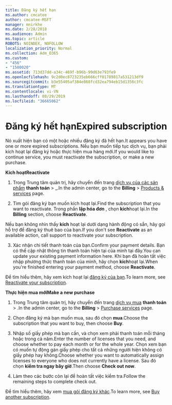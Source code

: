 ```yaml
---
title: Đăng ký hết hạn
ms.author: cmcatee
author: cmcatee-MSFT
manager: mnirkhe
ms.date: 2/28/2018
ms.audience: Admin
ms.topic: article
ROBOTS: NOINDEX, NOFOLLOW
localization_priority: Normal
ms.collection: Adm_O365
ms.custom:
- "456"
- "1500020"
ms.assetid: 713d37dd-a34c-469f-b96b-99d63e793fe9
ms.openlocfilehash: 9c2d0ec8723235eb666cff01789817a531213df9
ms.sourcegitcommit: b3e55405af384e868fcd32ea794eb15d1356c3fc
ms.translationtype: MT
ms.contentlocale: vi-VN
ms.lasthandoff: 08/29/2019
ms.locfileid: "36665062"
---
```

# <a name="expired-subscription"></a><span data-ttu-id="2bedf-102">Đăng ký hết hạn</span><span class="sxs-lookup"><span data-stu-id="2bedf-102">Expired subscription</span></span>

<span data-ttu-id="2bedf-103">Nó xuất hiện bạn có một hoặc nhiều đăng ký đã hết hạn.</span><span class="sxs-lookup"><span data-stu-id="2bedf-103">It appears you have one or more expired subscriptions.</span></span> <span data-ttu-id="2bedf-104">Nếu bạn muốn tiếp tục dịch vụ, bạn phải kích hoạt lại đăng ký hoặc thực hiện mua hàng mới.</span><span class="sxs-lookup"><span data-stu-id="2bedf-104">If you would like to continue service, you must reactivate the subscription, or make a new purchase.</span></span>
  
<span data-ttu-id="2bedf-105">**Kích hoạt**</span><span class="sxs-lookup"><span data-stu-id="2bedf-105">**Reactivate**</span></span>
  
1. <span data-ttu-id="2bedf-106">Trong Trung tâm quản trị, hãy chuyển đến trang [dịch vụ của các sản phẩm](https://go.microsoft.com/fwlink/p/?linkid=842054) **thanh toán** \> _.</span><span class="sxs-lookup"><span data-stu-id="2bedf-106">In the admin center, go to the **Billing** \> [Products & services](https://go.microsoft.com/fwlink/p/?linkid=842054) page.</span></span>

2. <span data-ttu-id="2bedf-107">Tìm gói đăng ký bạn muốn kích hoạt lại.</span><span class="sxs-lookup"><span data-stu-id="2bedf-107">Find the subscription that you want to reactivate.</span></span> <span data-ttu-id="2bedf-108">Trong phần **lập hóa đơn** , chọn **kích**hoạt lại.</span><span class="sxs-lookup"><span data-stu-id="2bedf-108">In the **Billing** section, choose **Reactivate**.</span></span>

<span data-ttu-id="2bedf-109">Nếu bạn không nhìn thấy **kích** hoạt lại dưới dạng hành động có sẵn, hãy gọi hỗ trợ để đăng ký thuê bao của bạn.</span><span class="sxs-lookup"><span data-stu-id="2bedf-109">If you don't see **Reactivate** as an available action, call support to reactivate your subscription.</span></span>

3. <span data-ttu-id="2bedf-110">Xác nhận chi tiết thanh toán của bạn.</span><span class="sxs-lookup"><span data-stu-id="2bedf-110">Confirm your payment details.</span></span> <span data-ttu-id="2bedf-111">Bạn có thể cập nhật thông tin thanh toán hiện tại của mình tại đây.</span><span class="sxs-lookup"><span data-stu-id="2bedf-111">You can update your existing payment information here.</span></span> <span data-ttu-id="2bedf-112">Khi bạn đã hoàn tất việc nhập phương thức thanh toán của mình, hãy chọn **kích**hoạt lại.</span><span class="sxs-lookup"><span data-stu-id="2bedf-112">When you're finished entering your payment method, choose **Reactivate**.</span></span>

<span data-ttu-id="2bedf-113">Để tìm hiểu thêm, hãy xem kích hoạt lại [đăng ký của bạn](https://docs.microsoft.com/office365/admin/subscriptions-and-billing/reactivate-your-subscription).</span><span class="sxs-lookup"><span data-stu-id="2bedf-113">To learn more, see [Reactivate your subscription](https://docs.microsoft.com/office365/admin/subscriptions-and-billing/reactivate-your-subscription).</span></span>

<span data-ttu-id="2bedf-114">**Thực hiện mua mới**</span><span class="sxs-lookup"><span data-stu-id="2bedf-114">**Make a new purchase**</span></span>
  
1. <span data-ttu-id="2bedf-115">Trong Trung tâm quản trị, hãy chuyển đến trang [dịch vụ mua](https://go.microsoft.com/fwlink/p/?linkid=868433) **thanh toán** \> .</span><span class="sxs-lookup"><span data-stu-id="2bedf-115">In the admin center, go to the **Billing** \> [Purchase services](https://go.microsoft.com/fwlink/p/?linkid=868433) page.</span></span>

2. <span data-ttu-id="2bedf-116">Chọn đăng ký mà bạn muốn mua, sau đó chọn **mua**.</span><span class="sxs-lookup"><span data-stu-id="2bedf-116">Choose the subscription that you want to buy, then choose **Buy**.</span></span>

3. <span data-ttu-id="2bedf-117">Nhập số giấy phép mà bạn cần, và chọn xem phải thanh toán mỗi tháng hoặc trong cả năm.</span><span class="sxs-lookup"><span data-stu-id="2bedf-117">Enter the number of licenses that you need, and choose whether to pay each month or for the whole year.</span></span> <span data-ttu-id="2bedf-118">Chọn xem bạn có muốn tự động gán giấy phép cho tất cả những người hiện không có giấy phép hay không.</span><span class="sxs-lookup"><span data-stu-id="2bedf-118">Choose whether you want to automatically assign licenses to everyone who does not currently have a license.</span></span> <span data-ttu-id="2bedf-119">Sau đó chọn **kiểm tra ngay bây giờ**.</span><span class="sxs-lookup"><span data-stu-id="2bedf-119">Then choose **Check out now**.</span></span>

4. <span data-ttu-id="2bedf-120">Làm theo các bước còn lại để hoàn tất việc kiểm tra.</span><span class="sxs-lookup"><span data-stu-id="2bedf-120">Follow the remaining steps to complete check out.</span></span>

<span data-ttu-id="2bedf-121">Để tìm hiểu thêm, hãy xem [mua gói đăng ký khác](https://docs.microsoft.com/office365/admin/subscriptions-and-billing/buy-another-subscription).</span><span class="sxs-lookup"><span data-stu-id="2bedf-121">To learn more, see [Buy another subscription](https://docs.microsoft.com/office365/admin/subscriptions-and-billing/buy-another-subscription).</span></span>
